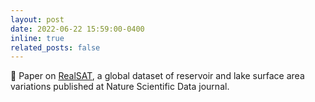 ```yaml
---
layout: post
date: 2022-06-22 15:59:00-0400
inline: true
related_posts: false
---
```


:page_facing_up: Paper on [RealSAT](https://www.nature.com/articles/s41597-022-01449-5), a global dataset of reservoir and lake surface area variations published at Nature Scientific Data journal.
